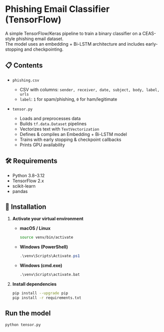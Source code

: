 # Phishing Email Classifier (TensorFlow)

A simple TensorFlow/Keras pipeline to train a binary classifier on a CEAS-style phishing email dataset.  
The model uses an embedding + Bi-LSTM architecture and includes early-stopping and checkpointing.

## 📋 Contents

- `phishing.csv`  
  - CSV with columns: `sender, receiver, date, subject, body, label, urls`
  - `label`: `1` for spam/phishing, `0` for ham/legitimate

- `tensor.py`  
  - Loads and preprocesses data  
  - Builds `tf.data.Dataset` pipelines  
  - Vectorizes text with `TextVectorization`  
  - Defines & compiles an Embedding + Bi-LSTM model  
  - Trains with early stopping & checkpoint callbacks  
  - Prints GPU availability  

## 🛠️ Requirements

- Python 3.8–3.12  
- TensorFlow 2.x  
- scikit-learn  
- pandas  

## 🚀 Installation

1. **Activate your virtual environment**  
   - **macOS / Linux**  
     ```bash
     source venv/bin/activate
     ```  
   - **Windows (PowerShell)**  
     ```powershell
     .\venv\Scripts\Activate.ps1
     ```  
   - **Windows (cmd.exe)**  
     ```bat
     .\venv\Scripts\activate.bat
     ```

2. **Install dependencies**  
   ```bash
   pip install --upgrade pip
   pip install -r requirements.txt

## Run the model

  ```bash
  python tensor.py

